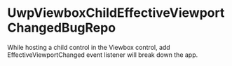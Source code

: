 # UwpViewboxChildEffectiveViewportChangedBugRepo
While hosting a child control in the Viewbox control, add EffectiveViewportChanged event listener will break down the app.
